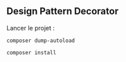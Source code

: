 ## Design Pattern Decorator

Lancer le projet :
```console
composer dump-autoload
```
```console
composer install
```

